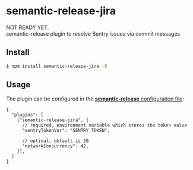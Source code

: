 # semantic-release-jira

NOT READY YET.<br/>
semantic-release plugin to resolve Sentry issues via commit messages

## Install

```bash
$ npm install semantic-release-jira -D
```

## Usage

The plugin can be configured in the [**semantic-release** configuration file](https://github.com/semantic-release/semantic-release/blob/master/docs/usage/configuration.md#configuration):

```json5
{
  "plugins": [
    ["semantic-release-jira", {
      // required, environment variable which stores the token value
      "sentryTokenVar": "SENTRY_TOKEN",

      // optinal, default is 20
      "networkConcurrency": 42, 
    }],
  ]
}
```
